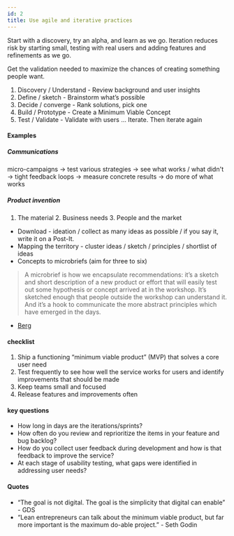 ```yaml
---
id: 2
title: Use agile and iterative practices
---
```


Start with a discovery, try an alpha, and learn as we go. Iteration reduces risk by starting small, testing with real users and adding features and refinements as we go. 

Get the validation needed to maximize the chances of creating something people want.

1. Discovery / Understand - Review background and user insights
2. Define / sketch - Brainstorm what’s possible 
3. Decide / converge - Rank solutions, pick one 
4. Build / Prototype - Create a Minimum Viable Concept
5. Test / Validate - Validate with users
... Iterate. Then iterate again 

#### Examples

##### Communications
micro-campaigns -> test various strategies -> see what works / what didn't -> tight feedback loops -> measure concrete results -> do more of what works

##### Product invention
1. The material 2. Business needs 3. People and the market
* Download - ideation / collect as many ideas as possible / if you say it, write it on a Post-It. 
* Mapping the territory - cluster ideas / sketch / principles / shortlist of ideas 
* Concepts to microbriefs (aim for three to six)

> A microbrief is how we encapsulate recommendations: it’s a sketch and short description of a new product or effort that will easily test out some hypothesis or concept arrived at in the workshop. It’s sketched enough that people outside the workshop can understand it. And it’s a hook to communicate the more abstract principles which have emerged in the days. 

- [Berg](http://berglondon.com/blog/2010/11/10/product-invention-workshops/)


#### checklist
1. Ship a functioning “minimum viable product” (MVP) that solves a core user need
2. Test frequently to see how well the service works for users and identify improvements that should be made
3. Keep teams small and focused
4. Release features and improvements often

#### key questions
- How long in days are the iterations/sprints?
- How often do you review and reprioritize the items in your feature and bug backlog?
- How do you collect user feedback during development and how is that feedback to improve the service?
- At each stage of usability testing, what gaps were identified in addressing user needs?

#### Quotes
* “The goal is not digital. The goal is the simplicity that digital can enable” - GDS
* “Lean entrepreneurs can talk about the minimum viable product, but far more important is the maximum do-able project.” - Seth Godin
